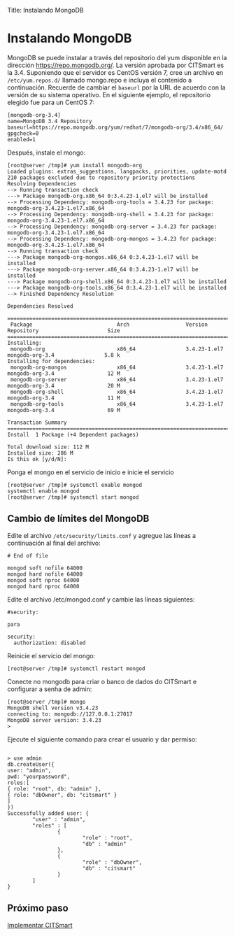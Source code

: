 Title: Instalando MongoDB

# Instalando MongoDB

MongoDB se puede instalar a través del repositorio del yum disponible en la dirección https://repo.mongodb.org/. La versión aprobada por CITSmart es la 3.4. Suponiendo que el servidor es CentOS versión 7, cree un archivo en `/etc/yum.repos.d/` llamado mongo.repo e incluya el contenido a continuación. Recuerde de cambiar el `baseurl` por la URL de acuerdo con la versión de su sistema operativo. En el siguiente ejemplo, el repositorio elegido fue para un CentOS 7:

``` shell
[mongodb-org-3.4]
name=MongoDB 3.4 Repository
baseurl=https://repo.mongodb.org/yum/redhat/7/mongodb-org/3.4/x86_64/
gpgcheck=0
enabled=1
```

Después, instale el mongo:

``` shell
[root@server /tmp]# yum install mongodb-org
Loaded plugins: extras_suggestions, langpacks, priorities, update-motd
210 packages excluded due to repository priority protections
Resolving Dependencies
--> Running transaction check
---> Package mongodb-org.x86_64 0:3.4.23-1.el7 will be installed
--> Processing Dependency: mongodb-org-tools = 3.4.23 for package: mongodb-org-3.4.23-1.el7.x86_64
--> Processing Dependency: mongodb-org-shell = 3.4.23 for package: mongodb-org-3.4.23-1.el7.x86_64
--> Processing Dependency: mongodb-org-server = 3.4.23 for package: mongodb-org-3.4.23-1.el7.x86_64
--> Processing Dependency: mongodb-org-mongos = 3.4.23 for package: mongodb-org-3.4.23-1.el7.x86_64
--> Running transaction check
---> Package mongodb-org-mongos.x86_64 0:3.4.23-1.el7 will be installed
---> Package mongodb-org-server.x86_64 0:3.4.23-1.el7 will be installed
---> Package mongodb-org-shell.x86_64 0:3.4.23-1.el7 will be installed
---> Package mongodb-org-tools.x86_64 0:3.4.23-1.el7 will be installed
--> Finished Dependency Resolution

Dependencies Resolved

===========================================================================================================================
 Package                           Arch                  Version                      Repository                      Size
===========================================================================================================================
Installing:
 mongodb-org                       x86_64                3.4.23-1.el7                 mongodb-org-3.4                5.8 k
Installing for dependencies:
 mongodb-org-mongos                x86_64                3.4.23-1.el7                 mongodb-org-3.4                 12 M
 mongodb-org-server                x86_64                3.4.23-1.el7                 mongodb-org-3.4                 20 M
 mongodb-org-shell                 x86_64                3.4.23-1.el7                 mongodb-org-3.4                 11 M
 mongodb-org-tools                 x86_64                3.4.23-1.el7                 mongodb-org-3.4                 69 M

Transaction Summary
===========================================================================================================================
Install  1 Package (+4 Dependent packages)

Total download size: 112 M
Installed size: 286 M
Is this ok [y/d/N]:

```

Ponga el mongo en el servicio de inicio e inicie el servicio
``` shell
[root@server /tmp]# systemctl enable mongod
systemctl enable mongod
[root@server /tmp]# systemctl start mongod
```

## Cambio de límites del MongoDB

Edite el archivo `/etc/security/limits.conf` y agregue las líneas a continuación al final del archivo:

``` shell
# End of file

mongod soft nofile 64000
mongod hard nofile 64000
mongod soft nproc 64000
mongod hard nproc 64000

```

Edite el archivo /etc/mongod.conf y cambie las líneas siguientes:

``` shell
#security:

para

security:
  authorization: disabled

```

Reinicie el servicio del mongo:

``` shell
[root@server /tmp]# systemctl restart mongod
```
Conecte no mongodb para criar o banco de dados do CITSmart e configurar a senha de admin:
``` shell
[root@server /tmp]# mongo
MongoDB shell version v3.4.23
connecting to: mongodb://127.0.0.1:27017
MongoDB server version: 3.4.23
>
```

Ejecute el siguiente comando para crear el usuario y dar permiso:

```shell

> use admin
db.createUser({
user: "admin",
pwd: "yourpassword",
roles:[
{ role: "root", db: "admin" },
{ role: "dbOwner", db: "citsmart" }
]
})
Successfully added user: {
        "user" : "admin",
        "roles" : [
                {
                        "role" : "root",
                        "db" : "admin"
                },
                {
                        "role" : "dbOwner",
                        "db" : "citsmart"
                }
        ]
}

```

## Próximo paso

[Implementar CITSmart][1]

[1]:/es-es/citsmart-platform-9/get-started/installation-and-upgrade/perform-installation/deploy-citsmart.html
